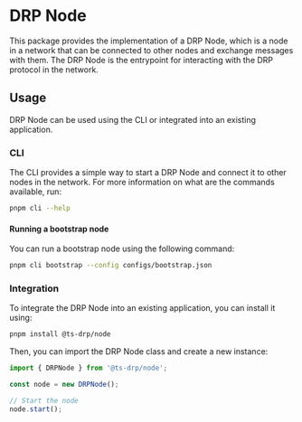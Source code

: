 # DRP Node

This package provides the implementation of a DRP Node, which is a node in a network that can be connected to other nodes and exchange messages with them.
The DRP Node is the entrypoint for interacting with the DRP protocol in the network.

## Usage

DRP Node can be used using the CLI or integrated into an existing application.

### CLI

The CLI provides a simple way to start a DRP Node and connect it to other nodes in the network.
For more information on what are the commands available, run:

```bash
pnpm cli --help
```

#### Running a bootstrap node
You can run a bootstrap node using the following command:

```bash
pnpm cli bootstrap --config configs/bootstrap.json
```

### Integration

To integrate the DRP Node into an existing application, you can install it using:

```bash
pnpm install @ts-drp/node
```

Then, you can import the DRP Node class and create a new instance:

```javascript
import { DRPNode } from '@ts-drp/node';

const node = new DRPNode();

// Start the node
node.start();
```
